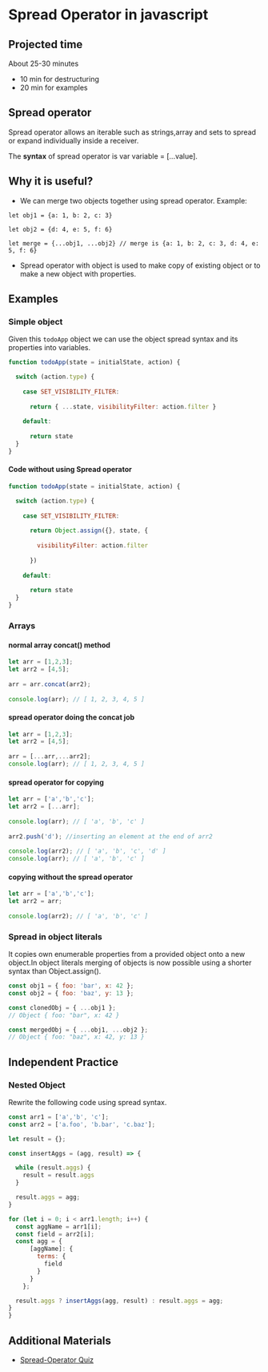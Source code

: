 ﻿# Spread Operator in javascript

## Projected time

About 25-30 minutes

- 10 min for destructuring
- 20 min for examples

## Spread operator
Spread operator allows an iterable such as strings,array and sets to spread or expand individually inside a receiver.

The **syntax** of spread operator is var variable  = [...value].

## Why it is useful?
+ We can merge two objects together using spread operator.
Example:
```
let obj1 = {a: 1, b: 2, c: 3}

let obj2 = {d: 4, e: 5, f: 6}

let merge = {...obj1, ...obj2} // merge is {a: 1, b: 2, c: 3, d: 4, e: 5, f: 6}
```
+ Spread operator with object is used to make copy of existing object or to make a new object with properties.

## Examples

### Simple object

Given this ```todoApp``` object we can use the object spread syntax and its properties into variables.

```javaScript
function todoApp(state = initialState, action) {

  switch (action.type) {
  
    case SET_VISIBILITY_FILTER:
    
      return { ...state, visibilityFilter: action.filter }
      
    default:
    
      return state
  }
}
```

#### Code without using Spread operator

```javaScript 
function todoApp(state = initialState, action) {

  switch (action.type) {
  
    case SET_VISIBILITY_FILTER:
    
      return Object.assign({}, state, {
      
        visibilityFilter: action.filter
        
      })
     
    default:
    
      return state
  }
}
```
### Arrays

#### normal array concat() method 

```javaScript
let arr = [1,2,3]; 
let arr2 = [4,5]; 
  
arr = arr.concat(arr2); 
  
console.log(arr); // [ 1, 2, 3, 4, 5 ] 
```

#### spread operator doing the concat job 

```javaScript
let arr = [1,2,3]; 
let arr2 = [4,5]; 
  
arr = [...arr,...arr2]; 
console.log(arr); // [ 1, 2, 3, 4, 5 ] 
```

#### spread operator for copying 

```javaScript 
let arr = ['a','b','c']; 
let arr2 = [...arr]; 
  
console.log(arr); // [ 'a', 'b', 'c' ] 
  
arr2.push('d'); //inserting an element at the end of arr2 
  
console.log(arr2); // [ 'a', 'b', 'c', 'd' ] 
console.log(arr); // [ 'a', 'b', 'c' ] 
```

#### copying without the spread operator 

```javaScript
let arr = ['a','b','c']; 
let arr2 = arr; 
  
console.log(arr2); // [ 'a', 'b', 'c' ] 
```

### Spread in object literals

It copies own enumerable properties from a provided object onto a new object.In object literals merging of objects is now possible using a shorter syntax than Object.assign().

```javaScript
const obj1 = { foo: 'bar', x: 42 };
const obj2 = { foo: 'baz', y: 13 };

const clonedObj = { ...obj1 };
// Object { foo: "bar", x: 42 }

const mergedObj = { ...obj1, ...obj2 };
// Object { foo: "baz", x: 42, y: 13 }
```

## Independent Practice

### Nested Object

Rewrite the following code using spread syntax.

```javaScript
const arr1 = ['a','b', 'c'];
const arr2 = ['a.foo', 'b.bar', 'c.baz'];

let result = {};

const insertAggs = (agg, result) => {

  while (result.aggs) {
    result = result.aggs
  }

  result.aggs = agg;
}

for (let i = 0; i < arr1.length; i++) {
  const aggName = arr1[i];
  const field = arr2[i];
  const agg = {
      [aggName]: {
        terms: {
          field
        }
      }
    };

  result.aggs ? insertAggs(agg, result) : result.aggs = agg;
}
}
```
## Additional Materials

- [Spread-Operator Quiz](https://javascript.info/rest-parameters-spread)


